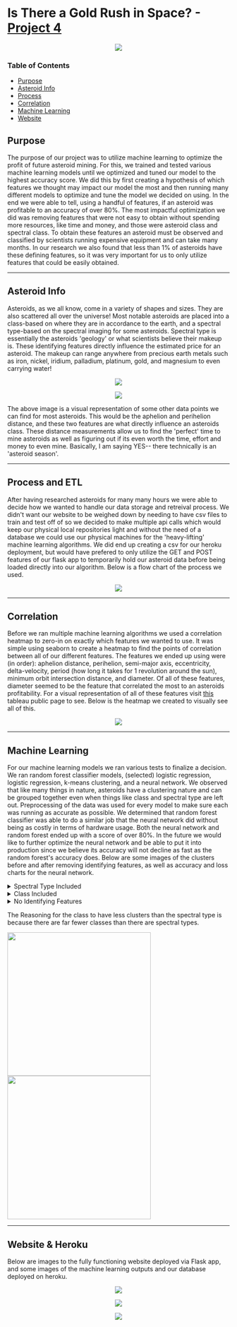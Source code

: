 # Is There a Gold Rush in Space? -[Project 4](https://docs.google.com/presentation/d/1WrAVQI9V08n4OEUu_3g1Q8SCExFkWFP5iZyAqFr-Fxc/edit#slide=id.g12f58cb7c27_0_123)

<p align="center">
  <img src="images/Aliens.jpg" />
</p>

### Table of Contents  
- [Purpose](#purpose)  
- [Asteroid Info](#asteroid-info)  
- [Process](#process-and-etl)
- [Correlation](#correlation)
- [Machine Learning](#machine-learning)
- [Website](#website--heroku)
   
<a name="purpose"/>
<a name="asteroid-info"/>
<a name="process-and-etl"/>
<a name="correlation"/>
<a name="machine-learning"/>
<a name="website--heroku"/>

## Purpose
The purpose of our project was to utilize machine learning to optimize the profit of future asteroid mining. For this, we trained and tested various machine learning models until we optimized and tuned our model to the highest accuracy score. We did this by first creating a hypothesis of which features we thought may impact our model the most and then running many different models to optimize and tune the model we decided on using. In the end we were able to tell, using a handful of features, if an asteroid was profitable to an accuracy of over 80%. The most impactful optimization we did was removing features that were not easy to obtain without spending more resources, like time and money, and those were asteroid class and spectral class. To obtain these features an asteroid must be observed and classified by scientists running expensive equipment and can take many months. In our research we also found that less than 1% of asteroids have these defining features, so it was very important for us to only utilize features that could be easily obtained.

- - -

## Asteroid Info
Asteroids, as we all know, come in a variety of shapes and sizes. They are also scattered all over the universe! Most notable asteroids are placed into a class-based on where they are in accordance to the earth, and a spectral type-based on the spectral imaging for some asteroids. Spectral type is essentially the asteroids 'geology' or what scientists believe their makeup is. These identifying features directly influence the estimated price for an asteroid. The makeup can range anywhere from precious earth metals such as iron, nickel, iridium, palladium, platinum, gold, and magnesium to even carrying water!

<p align="center">
  <img src="images/asteroids.jpg" />
</p>

<p align="center">
  <img src="images/aphelion_perihelion.jpg" />
</p>
The above image is a visual representation of some other data points we can find for most asteroids. This would be the aphelion and perihelion distance, and these two features are what directly influence an asteroids class. These distance measurements allow us to find the 'perfect' time to mine asteroids as well as figuring out if its even worth the time, effort and money to even mine. Basically, I am saying YES-- there technically is an 'asteroid season'.

- - -

## Process and ETL
After having researched asteroids for many many hours we were able to decide how we wanted to handle our data storage and retreival process. We didn't want our website to be weighed down by needing to have csv files to train and test off of so we decided to make multiple api calls which would keep our physical local repositories light and without the need of a database we could use our physical machines for the 'heavy-lifting' machine learning algorithms. We did end up creating a csv for our heroku deployment, but would have prefered to only utilize the GET and POST features of our flask app to temporarily hold our asteroid data before being loaded directly into our algorithm. Below is a flow chart of the process we used.

<p align="center">
  <img src="images/flowchart.PNG" />
</p>

- - -

## Correlation
Before we ran multiple machine learning algorithms we used a correlation heatmap to zero-in on exactly which features we wanted to use. It was simple using seaborn to create a heatmap to find the points of correlation between all of our different features. The features we ended up using were (in order): aphelion distance, perihelion, semi-major axis, eccentricity, delta-velocity, period (how long it takes for 1 revolution around the sun), minimum orbit intersection distance, and diameter. Of all of these features, diameter seemed to be the feature that correlated the most to an asteroids profitability. For a visual representation of all of these features visit [this](https://public.tableau.com/app/profile/christopher.uranga/viz/AsteroidVisualizations/Diameter) tableau public page to see. Below is the heatmap we created to visually see all of this.

<p align="center">
  <img src="images/heat_map.PNG" />
</p>

- - -
## Machine Learning
For our machine learning models we ran various tests to finalize a decision. We ran random forest classifier models, (selected) logistic regression, logistic regression, k-means clustering, and a neural network. We observed that like many things in nature, asteroids have a clustering nature and can be grouped together even when things like class and spectral type are left out. Preprocessing of the data was used for every model to make sure each was running as accurate as possible. We determined that random forest classifier was able to do a similar job that the neural network did without being as costly in terms of hardware usage. Both the neural network and random forest ended up with a score of over 80%. In the future we would like to further optimize the neural network and be able to put it into production since we believe its accuracy will not decline as fast as the random forest's accuracy does. Below are some images of the clusters before and after removing identifying features, as well as accuracy and loss charts for the neural network.

<details>
           <summary>Spectral Type Included</summary>
           <p><img src="images/clustered_scatter_spec.PNG" /> </p>
</details>

<details>
           <summary>Class Included</summary>
           <p><img src="images/clustered_scatter_class.PNG" /> </p>
</details>

<details>
           <summary>No Identifying Features</summary>
           <p><img src="images/clustered_scatter.PNG" /> </p>
</details>

The Reasoning for the class to have less clusters than the spectral type is because there are far fewer classes than there are spectral types.

<img src="images/acc_plot.PNG" width="325"/> <img src="images/loss_plot.PNG" width="325"/>

- - -

## Website & Heroku
Below are images to the fully functioning website deployed via Flask app, and some images of the machine learning outputs and our database deployed on heroku.

<p align="center">
  <img src="images/heroku.PNG" />
</p>

<p align="center">
  <img src="images/website.PNG" />
</p>

<p align="center">
  <img src="images/website2.PNG" />
</p>


